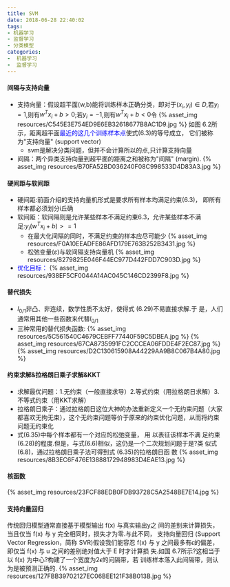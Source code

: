 ```yaml
---
title: SVM
date: 2018-06-28 22:40:02
tags: 
- 机器学习
- 监督学习
- 分类模型
categories: 
-  机器学习
-  监督学习
---
```


#### 间隔与支持向量
- 支持向量：假设超平面(w,b)能将训练样本正确分类，即对于$(x_i,y_i)\in D$,若$y_i=1$,则有$w^Tx_i+b>0$;若$y_i=-1$,则有$w^Tx_i+b<0$令
  {% asset_img resources/C545E3E754ED9E6EB32618677B8AC1D9.jpg %}
  如图 6.2所示，距离超平面<font color='blue'>最近的这几个训练样本点</font>使式(6.3)的等号成立， 它们被称为"支持向量" (support vector)
  - svm是解决分类问题，但并不会计算所以的点,只计算支持向量
- 间隔：两个异类支持向量到超平面的距离之和被称为"间隔" (margin).
  {% asset_img resources/B70FA52BD036240F08C998533D4D83A3.jpg %}

#### 硬间距与软间距
- 硬间距:前面介绍的支持向量机形式是要求所有样本均满足约束(6.3)， 即所有样本都必须划分i丘确
- 软间距：软间隔则是允许某些样本不满足约束6.3，允许某些样本不满足:$y_i(w^Tx_i+b)>=1$
  - 在最大化间隔的同时，不满足约束的样本应尽可能少
  {% asset_img resources/F0A10EEADFE86AFD179E763B252B3431.jpg %}
  - 松弛变量($\varepsilon$)与软间隔支持向量机
  {% asset_img resources/8279825E046F44EC977D442FDD7C903D.jpg %}
- <font color='blue'>优化目标：</font>
  {% asset_img resources/938EF5CF0044A14AC045C146CD2399F8.jpg %}

#### 替代损失
- $l_{0/1}$非凸、非连续，数学性质不太好，使得式 (6.29)不易直接求解.于 是，人们通常用其他一些函数来代替$l_{0/1}$
- 三种常用的替代损失函数:
  {% asset_img resources/5C561540C4679CEBFF77440F59C5DBEA.jpg %}
  {% asset_img resources/67CA8735991FC2CCCEA06FDDE4F2EC87.jpg %}
  {% asset_img resources/D2C130615908A44229AA9B8C067B4A80.jpg %}

#### 约束求解&拉格朗日乘子求解&KKT
- 求解最优问题：1.无约束（一般直接求导）2.等式约束（用拉格朗日求解）3.不等式约束（用KKT求解）
- 拉格朗日乘子：通过拉格朗日这位大神的办法重新定义一个无约束问题（大家都喜欢无拘无束），这个无约束问题等价于原来的约束优化问题，从而将约束问题无约束化
- 式(6.35)中每个样本都有一个对应的松弛变量， 用 以表征该样本不满 足约束(6.28)的程度.但是，与式(6.6)相似，这仍是一个二次规划问题于是?类 似式 (6.8)，通过拉格朗日乘子法可得到式 (6.35)的拉格朗日函 数
  {% asset_img resources/8B3EC6F476E13888172948983D4EAE13.jpg %}

#### 核函数
{% asset_img resources/23FCF88EDB0FDB93728C5A2548BE7E14.jpg %}

#### 支持向量回归
传统回归模型通常直接基于模型输出 f(x) 与真实输出y之 间的差别来计算损失，当且仅当 f(x) 与 y 完全相同时，损失才为零.与此不同， 支持向量回归 (Support Vector Regression，简称 SVR)假设我们能容忍 f(x) 与 y 之间最多有$\epsilon$的偏差，即仅当 f(x) 与 u 之间的差别绝对值大于 E 时才计算损 失.如国 6.7所示?这相当于以 f(x) 为中心?构建了一个宽度为$2\epsilon$的问隔带，若 训练样本落入此间隔带，则认为是被预测正确的.
{% asset_img resources/127FBB39702127EC06BEE121F38B013B.jpg %}